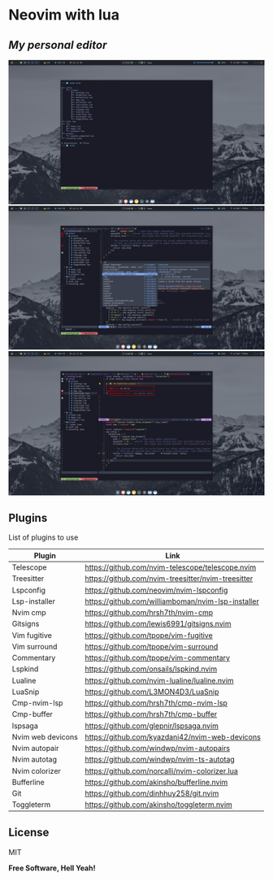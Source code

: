 
# Neovim with lua
## _My personal editor_


![alt text](https://github.com/AndersonCollaguazo/nvim-conf/blob/main/images/Screenshot_2022-09-26-23-11-34_1920x1080.png)
![alt text](https://github.com/AndersonCollaguazo/nvim-conf/blob/main/images/Screenshot_2022-09-26-23-18-59_1920x1080.png)
![alt text](https://github.com/AndersonCollaguazo/nvim-conf/blob/main/images/Screenshot_2022-09-26-23-20-21_1920x1080.png)
## Plugins

List of plugins to use

| Plugin | Link |
| ------ | ------ |
| Telescope | https://github.com/nvim-telescope/telescope.nvim |
| Treesitter | https://github.com/nvim-treesitter/nvim-treesitter |
| Lspconfig | https://github.com/neovim/nvim-lspconfig |
| Lsp-installer | https://github.com/williamboman/nvim-lsp-installer |
| Nvim cmp | https://github.com/hrsh7th/nvim-cmp |
| Gitsigns | https://github.com/lewis6991/gitsigns.nvim |
| Vim fugitive | https://github.com/tpope/vim-fugitive |
|Vim surround| https://github.com/tpope/vim-surround |
| Commentary | https://github.com/tpope/vim-commentary |
| Lspkind | https://github.com/onsails/lspkind.nvim |
| Lualine | https://github.com/nvim-lualine/lualine.nvim |
| LuaSnip | https://github.com/L3MON4D3/LuaSnip |
| Cmp-nvim-lsp | https://github.com/hrsh7th/cmp-nvim-lsp |
| Cmp-buffer | https://github.com/hrsh7th/cmp-buffer |
| lspsaga | https://github.com/glepnir/lspsaga.nvim |
| Nvim web devicons | https://github.com/kyazdani42/nvim-web-devicons |
| Nvim autopair | https://github.com/windwp/nvim-autopairs |
| Nvim autotag | https://github.com/windwp/nvim-ts-autotag |
| Nvim colorizer | https://github.com/norcalli/nvim-colorizer.lua |
| Bufferline | https://github.com/akinsho/bufferline.nvim |
| Git | https://github.com/dinhhuy258/git.nvim |
| Toggleterm | https://github.com/akinsho/toggleterm.nvim |

## License

MIT

**Free Software, Hell Yeah!**
